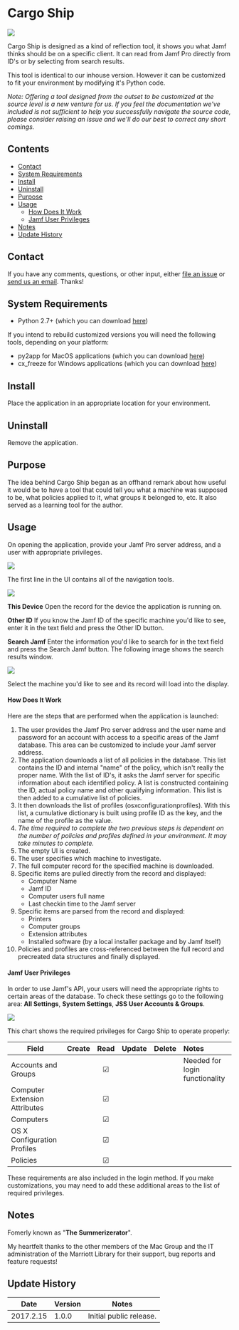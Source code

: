 # Cargo Ship

![](../imgs/cargoship_final.png)

Cargo Ship is designed as a kind of reflection tool, it shows you what Jamf thinks should be on a specific client. It can read from Jamf Pro directly from ID's or by selecting from search results.

This tool is identical to our inhouse version. However it can be customized to fit your environment by modifying it's Python code.

*Note: Offering a tool designed from the outset to be customized at the source level is a new venture for us. If you feel the documentation we've included is not sufficient to help you successfully navigate the source code, please consider raising an issue and we'll do our best to correct any short comings.*

## Contents

- [Contact](#contact)
- [System Requirements](#system-requirements)
- [Install](#install)
- [Uninstall](#uninstall)
- [Purpose](#purpose)
- [Usage](#usage)
  - [How Does It Work](#how-does-it-work)
  - [Jamf User Privileges](#jamf-user-privileges)
- [Notes](#notes)
- [Update History](#update-history)


## Contact

If you have any comments, questions, or other input, either [file an issue](../../issues) or [send us an email](mailto:mlib-its-mac-github@lists.utah.edu). Thanks!



## System Requirements

- Python 2.7+ (which you can download [here](https://www.python.org/download/))

If you intend to rebuild customized versions you will need the following tools, depending on your platform:

- py2app for MacOS applications  (which you can download [here](https://pythonhosted.org/py2app/install.html))
- cx_freeze for Windows applications (which you can download [here](https://anthony-tuininga.github.io/cx_Freeze/))



## Install

Place the application in an appropriate location for your environment.



## Uninstall

Remove the application.



## Purpose

The idea behind Cargo Ship began as an offhand remark about how useful it would be to have a tool that could tell you what a machine was supposed to be, what policies applied to it, what groups it belonged to, etc. It also served as a learning tool for the author.



## Usage

On opening the application, provide your Jamf Pro server address, and a user with appropriate privileges.

![](/Volumes/Data/Users/u0942941/Desktop/login.png)

The first line in the UI contains all of the navigation tools.

![](imgs/cargoship_usage.png)

**This Device** Open the record for the device the application is running on.

**Other ID** If you know the Jamf ID of the specific machine you'd like to see, enter it in the text field and press the Other ID button.

**Search Jamf** Enter the information you'd like to search for in the text field and press the Search Jamf button. The following image shows the search results window.

![](imgs/search_results.png)

Select the machine you'd like to see and its record will load into the display.



#### How Does It Work

Here are the steps that are performed when the application is launched:

1. The user provides the Jamf Pro server address and the user name and password for an account with access to a specific areas of the Jamf database. This area can be customized to include your Jamf server address.
2. The application downloads a list of all policies in the database. This list contains the ID and internal "name" of the policy, which isn't really the proper name. With the list of ID's, it asks the Jamf server for specific information about each identified policy. A list is constructed containing the ID, actual policy name and other qualifying information. This list is then added to a cumulative list of policies.
3. It then downloads the list of profiles (osxconfigurationprofiles). With this list, a cumulative dictionary is built using profile ID as the key, and the name of the profile as the value.
4. *The time required to complete the two previous steps is dependent on the number of policies and profiles defined in your environment. It may take minutes to complete.*
5. The empty UI is created.
6. The user specifies which machine to investigate.
7. The full computer record for the specified machine is downloaded.
8. Specific items are pulled directly from the record and displayed:
   - Computer Name
   - Jamf ID
   - Computer users full name
   - Last checkin time to the Jamf server
9. Specific items are parsed from the record and displayed:
   - Printers
   - Computer groups
   - Extension attributes
   - Installed software (by a local installer package and by Jamf itself)
10. Policies and profiles are cross-referenced between the full record and precreated data structures and finally displayed.



#### Jamf User Privileges

In order to use Jamf's API, your users will need the appropriate rights to certain areas of the database. To check these settings go to the following area: **All Settings**, **System Settings**, **JSS User Accounts & Groups**.

![](imgs/jss_privs.png)



This chart shows the required privileges for Cargo Ship to operate properly:

| Field                         | Create | Read | Update | Delete | Notes                          |
| ----------------------------- | :----: | :--: | :----: | :----: | :----------------------------- |
| Accounts and Groups           |        |  ☑   |        |        | Needed for login functionality |
| Computer Extension Attributes |        |  ☑   |        |        |                                |
| Computers                     |        |  ☑   |        |        |                                |
| OS X Configuration Profiles   |        |  ☑   |        |        |                                |
| Policies                      |        |  ☑   |        |        |                                |

These requirements are also included in the login method. If you make customizations, you may need to add these additional areas to the list of required privileges.

## Notes

Fomerly known as "**The Summerizerator**".

My heartfelt thanks to the other members of the Mac Group and the IT administration of the Marriott Library for their support, bug reports and feature requests!



## Update History

| Date      | Version | Notes                   |
| --------- | ------- | ----------------------- |
| 2017.2.15 | 1.0.0   | Initial public release. |